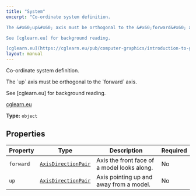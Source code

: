 ```yaml
---
title: "System"
excerpt: "Co-ordinate system definition.

The &#x60;up&#x60; axis must be orthogonal to the &#x60;forward&#x60; axis.

See [cglearn.eu] for background reading.

[cglearn.eu](https://cglearn.eu/pub/computer-graphics/introduction-to-geometry#material-coordinate-systems-1)"
layout: manual
---
```


Co-ordinate system definition.

The &#x60;up&#x60; axis must be orthogonal to the &#x60;forward&#x60; axis.

See [cglearn.eu] for background reading.

[cglearn.eu](https://cglearn.eu/pub/computer-graphics/introduction-to-geometry#material-coordinate-systems-1)

**Type:** `object`






## Properties

| Property | Type | Description | Required |
|----------|------|-------------|----------|
| `forward` |[`AxisDirectionPair`](/docs/kcl/types/AxisDirectionPair)| Axis the front face of a model looks along. | No |
| `up` |[`AxisDirectionPair`](/docs/kcl/types/AxisDirectionPair)| Axis pointing up and away from a model. | No |


